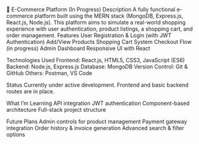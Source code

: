 🛒 E-Commerce Platform (In Progress)
Description
A fully functional e-commerce platform built using the MERN stack (MongoDB, Express.js, React.js, Node.js). This platform aims to simulate a real-world shopping experience with user authentication, product listings, a shopping cart, and order management.
Features
User Registration & Login (with JWT Authentication)
Add/View Products
Shopping Cart System
Checkout Flow (in progress)
Admin Dashboard 
Responsive UI with React

Technologies Used
Frontend: React.js, HTML5, CSS3, JavaScript (ES6)
Backend: Node.js, Express.js
Database: MongoDB
Version Control: Git & GitHub
Others: Postman, VS Code

 Status
Currently under active development. Frontend and basic backend routes are in place.

 What I’m Learning
API integration
JWT authentication
Component-based architecture
Full-stack project structure

Future Plans
Admin controls for product management
Payment gateway integration
Order history & invoice generation
Advanced search & filter options
